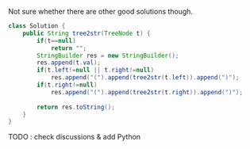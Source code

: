 
Not sure whether there are other good solutions though.

```Java
class Solution {
    public String tree2str(TreeNode t) {
        if(t==null)
            return "";
        StringBuilder res = new StringBuilder();
        res.append(t.val);
        if(t.left!=null || t.right!=null)
            res.append("(").append(tree2str(t.left)).append(")");
        if(t.right!=null)
            res.append("(").append(tree2str(t.right)).append(")");
        
        return res.toString();
    }
}

```

TODO : check discussions & add Python 